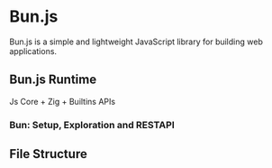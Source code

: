# Bun.js

Bun.js is a simple and lightweight JavaScript library for building web applications.

## Bun.js Runtime 

Js Core + Zig + Builtins APIs


### Bun: Setup, Exploration and RESTAPI


## File Structure
